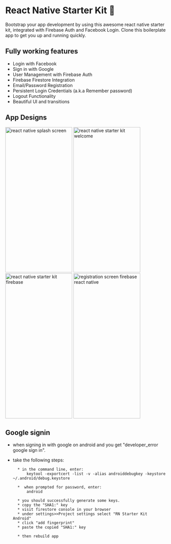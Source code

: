 # React Native Starter Kit 🚀

Bootstrap your app development by using this awesome react native starter kit, integrated with Firebase Auth and Facebook Login. Clone this boilerplate app to get you up and running quickly.

## Fully working features

- Login with Facebook
- Sign in with Google
- User Management with Firebase Auth
- Firebase Firestore Integration
- Email/Password Registration
- Persistent Login Credentials (a.k.a Remember password)
- Logout Functionality
- Beautiful UI and transitions

## App Designs

<a href="https://www.instamobile.io/app-templates/react-native-starter-kit-firebase/">
	<img src="https://www.instamobile.io/wp-content/uploads/2019/01/Simulator-Screen-Shot-iPhone-XS-2019-01-20-at-16.00.46-473x1024.png" alt="react native splash screen" width="210" height="456" /></a>
<a href="https://www.instamobile.io/app-templates/react-native-starter-kit-firebase/">
	<img src="https://www.instamobile.io/wp-content/uploads/2019/01/Simulator-Screen-Shot-iPhone-XS-2019-01-20-at-16.17.53-473x1024.png" alt="react native starter kit welcome" width="210" height="456"/></a>
<a href="https://www.instamobile.io/templates">
	<img src="https://www.instamobile.io/wp-content/uploads/2019/01/Simulator-Screen-Shot-iPhone-XS-2019-01-20-at-16.18.34-473x1024.png" alt="react native starter kit firebase" width="210" height="456" /></a>
<a href="https://www.instamobile.io">
	<img src="https://www.instamobile.io/wp-content/uploads/2019/01/Simulator-Screen-Shot-iPhone-XS-2019-01-20-at-16.18.39-473x1024.png" alt="registration screen firebase react native" width="210" height="456" /></a>

## Google signin

- when signing in with google on android and you get "developer_error google sign in".
- take the following steps:

      	* in the command line, enter:
      		keytool -exportcert -list -v -alias androiddebugkey -keystore ~/.android/debug.keystore

      	*  when prompted for password, enter:
      		android

      	* you should successfully generate some keys.
      	* copy the "SHA1:" key
      	* visit firestore console in your browser
      	* under settings>>Project settings select "RN Starter Kit Android"
      	* click "add fingerprint"
      	* paste the copied "SHA1:" key

      	* then rebuild app